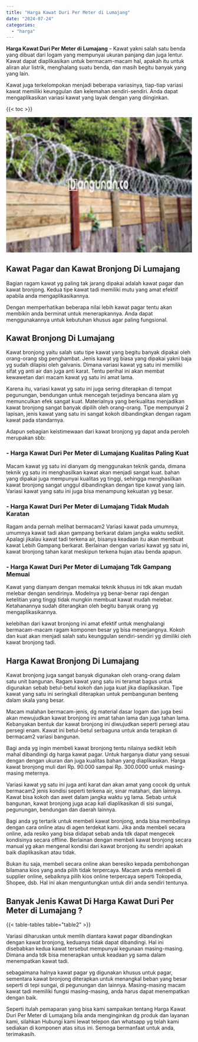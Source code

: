 ```yaml
---
title: "Harga Kawat Duri Per Meter di Lumajang"
date: "2024-07-24"
categories: 
  - "harga"
---
```


**Harga Kawat Duri Per Meter di Lumajang** – Kawat yakni salah satu benda yang dibuat dari logam yang mempunyai ukuran panjang dan juga lentur. Kawat dapat diaplikasikan untuk bermacam-macam hal, apakah itu untuk aliran alur listrik, menghalang suatu benda, dan masih begitu banyak yang yang lain.

Kawat juga terkelompokan menjadi beberapa variasinya, tiap-tiap variasi kawat memiliki keunggulan dan kelemahan sendiri-sendiri. Anda dapat mengaplikasikan variasi kawat yang layak dengan yang diinginkan.

{{< toc >}}

![Harga Kawat Duri Per Meter di Lumajang](/images/jual-kawat-murah12.png)

## Kawat Pagar dan Kawat Bronjong Di Lumajang

Bagian ragam kawat yg paling tak jarang dipakai adalah kawat pagar dan kawat bronjong. Kedua tipe kawat tadi memiliki mutu yang amat efektif apabila anda mengaplikasikannya.

Dengan memperhatikan beberapa nilai lebih kawat pagar tentu akan membikin anda berminat untuk menerapkannya. Anda dapat menggunakannya untuk kebutuhan khusus agar paling fungsional.

## Kawat Bronjong Di Lumajang

Kawat bronjong yaitu salah satu tipe kawat yang begitu banyak dipakai oleh orang-orang sbg penghambat. Jenis kawat yg biasa yang dipakai yakni baja yg sudah dilapisi oleh galvanis. Dimana variasi kawat yg satu ini memiliki sifat yg anti air dan juga anti karat. Tentu perihal ini akan membat kewawetan dari macam kawat yg satu ini amat lama.

Karena itu, variasi kawat yg satu ini juga sering diterapkan di tempat pegunungan, bendungan untuk mencegah terjadinya bencana alam yg memunculkan efek sangat kuat. Materialnya yang berkualitas menjadikan kawat bronjong sangat banyak dipilih oleh orang-orang. Tipe mempunyai 2 lapisan, jenis kawat yang satu ini sangat kokoh dibandingkan dengan ragam kawat pada standarnya.

Adapun sebagian keistimewaan dari kawat bronjong yg dapat anda peroleh merupakan sbb:

### \- Harga Kawat Duri Per Meter di Lumajang Kualitas Paling Kuat

Macam kawat yg satu ini dianyam dg menggunakan teknik ganda, dimana teknik yg satu ini menghasilkan kawat akan menjadi sangat kuat. bahan yang dipakai juga mempunyai kualitas yg tinggi, sehingga menghasilkan kawat bronjong sangat unggul dibandingkan dengan tipe kawat yang lain. Variasi kawat yang satu ini juga bisa menampung kekuatan yg besar.

### \- Harga Kawat Duri Per Meter di Lumajang Tidak Mudah Karatan

Ragam anda pernah melihat bermacam2 Variasi kawat pada umumnya, umumnya kawat tadi akan gampang berkarat dalam jangka waktu sedikit. Apalagi jikalau kawat tadi terkena air, bisanya keadaan itu akan membuat kawat Lebih Gampang berkarat. Berlainan dengan variasi kawat yg satu ini, kawat bronjong tahan karat meskipun terkena hujan atau benda apapun.

### \- Harga Kawat Duri Per Meter di Lumajang Tdk Gampang Memuai

Kawat yang dianyam dengan memakai teknik khusus ini tdk akan mudah melebar dengan sendirinya. Modelnya yg benar-benar rapi dengan ketelitian yang tinggi tidak mungkin membuat kawat mudah melebar. Ketahanannya sudah diterangkan oleh begitu banyak orang yg mengaplikasikannya.

kelebihan dari kawat bronjong ini amat efektif untuk menghalangi bermacam-macam ragam komponen besar yg bisa menerjangnya. Kokoh dan kuat akan menjadi salah satu keunggulan sendiri-sendiri yg dimiliki oleh kawat bronjong tadi.

## Harga Kawat Bronjong Di Lumajang

Kawat bronjong juga sangat banyak digunakan oleh orang-orang dalam satu unit bangunan. Ragam kawat yang satu ini teramat bagus untuk digunakan sebab betul-betul kokoh dan juga kuat jika diaplikasikan. Tipe kawat yang satu ini seringkali diterapkan untuk pembangunan benteng dalam skala yang besar.

Macam malahan bermacam-jenis, dg material dasar logam dan juga besi akan mewujudkan kawat bronjong ini amat tahan lama dan juga tahan lama. Kebanyakan bentuk dar kawat bronjong ini diwujudkan seperti persegi atau persegi enam. Kawat ini betul-betul serbaguna untuk anda terapkan di bermacam2 variasi bangunan.

Bagi anda yg ingin membeli kawat bronjong tentu nilainya sedikit lebih mahal dibandingi dg harga kawat pagar. Untuk harganya diatur yang sesuai dengan dengan ukuran dan juga kualitas bahan yang diaplikasikan. Harga kawat bronjong muli dari Rp. 90.000 sampai Rp. 300.0000 untuk masing-masing meternya.

Variasi kawat yg satu ini juga anti karat dan akan amat yang cocok dg untuk bermacam2 jenis kondisi seperti terkena air, sinar matahari, dan lainnya. Kawat bisa kokoh dan awet dalam jangka waktu yg lama. Sebab untuk bangunan, kawat bronjong juga acap kali diaplikasikan di sisi sungai, pegunungan, bendungan dan daerah lainnya.

Bagi anda yg tertarik untuk membeli kawat bronjong, anda bisa membelinya dengan cara online atau di agen terdekat kami. Jika anda membeli secara online, ada resiko yang bisa didapat sebab anda tdk dapat mengecek kondisinya secara offline. Berlainan dengan membeli kawat bronjong secara manual yg akan mengenal kondisi dari kawat bronjong itu sendiri apakah baik diaplikasikan atau tidak.

Bukan itu saja, membeli secara online akan beresiko kepada pembohongan bilamana kios yang anda pilih tidak terpercaya. Macam anda membeli di supplier online, sebaiknya pilih kios online terpercaya seperti Tokopedia, Shopee, dsb. Hal ini akan menguntungkan untuk diri anda sendiri tentunya.

## Banyak Jenis Kawat Di Harga Kawat Duri Per Meter di Lumajang ?

{{< table-tables table="table2" >}}

Variasi diharuskan untuk memlih diantara kawat pagar dibandingkan dengan kawat bronjong, keduanya tidak dapat dibandingi. Hal ini disebabkan kedua kawat tersebut mempunyai kegunaan masing-masing. Dimana anda tdk bisa menerapkan untuk keadaan yg sama dalam menempatkan kawat tadi.

sebagaimana halnya kawat pagar yg digunakan khusus untuk pagar, sementara kawat bronjong diterapkan untuk menangkal beban yang besar seperti di tepi sungai, di pegunungan dan lainnya. Masing-masing macam kawat tadi memiliki fungsi masing-masing, anda harus dapat menempatkan dengan baik.

Seperti itulah pemaparan yang bisa kami sampaikan tentang Harga Kawat Duri Per Meter di Lumajang bila anda menginginkan dg produk dan layanan kami, silahkan Hubungi kami lewat telepon dan whatsapp yg telah kami sediakan di komponen atas situs ini. Semoga bermanfaat untuk anda, terimakasih.
